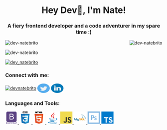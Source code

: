 <h1 align="center">Hey Dev👋, I'm Nate!</h1>
<h3 align="center">A fiery frontend developer and a code adventurer in my spare time :)</h3>
<p><img align="left" src="https://github-readme-stats.vercel.app/api/top-langs?username=dev-natebrito&theme=midnight-purple&show_icons=true&locale=en&layout=compact" alt="dev-natebrito" /></p>

<p>&nbsp;<img align="right" src="https://github-readme-stats.vercel.app/api?username=dev-natebrito&theme=midnight-purple&show_icons=true&locale=en" alt="dev-natebrito" /></p>


<p align="left"> <img src="https://komarev.com/ghpvc/?username=dev-natebrito&label=Profile%20views&color=0e75b6&style=flat" alt="dev-natebrito" /> </p>

<p align="left"> <a href="https://twitter.com/dev_natebrito" target="blank"><img src="https://img.shields.io/twitter/follow/dev_natebrito?logo=twitter&style=for-the-badge" alt="dev_natebrito" /></a> </p>

<h3 align="left">Connect with me:</h3>
<p align="left">
<a href="https://dev.to/devnatebrito" target="blank"><img align="center" src="https://cdn.jsdelivr.net/npm/simple-icons@3.0.1/icons/dev-dot-to.svg" alt="devnatebrito" height="30" width="40" /></a>
<a href="https://twitter.com/dev_natebrito" target="blank"><img align="center" src="https://raw.githubusercontent.com/dev-natebrito/dev-natebrito/master/dev-natebrito-main/icon/twitter.svg" alt="dev_natebrito" height="30" width="40" /></a>
<a href="https://linkedin.com/in/dev-natebrito" target="blank"><img align="center" src="https://raw.githubusercontent.com/dev-natebrito/dev-natebrito/master/dev-natebrito-main/icon/linkedin.svg" alt="dev-natebrito" height="30" width="40" /></a>
</p>

<h3 align="left">Languages and Tools:</h3>
<p align="left"> <a href="https://getbootstrap.com" target="_blank"> <img src="https://raw.githubusercontent.com/devicons/devicon/master/icons/bootstrap/bootstrap-plain-wordmark.svg" alt="bootstrap" width="40" height="40"/> </a> <a href="https://www.w3schools.com/css/" target="_blank"> <img src="https://raw.githubusercontent.com/devicons/devicon/master/icons/css3/css3-original-wordmark.svg" alt="css3" width="40" height="40"/> </a> <a href="https://www.w3.org/html/" target="_blank"> <img src="https://raw.githubusercontent.com/devicons/devicon/master/icons/html5/html5-original-wordmark.svg" alt="html5" width="40" height="40"/> </a> <a href="https://www.java.com" target="_blank"> <img src="https://raw.githubusercontent.com/devicons/devicon/master/icons/java/java-original.svg" alt="java" width="40" height="40"/> </a> <a href="https://developer.mozilla.org/en-US/docs/Web/JavaScript" target="_blank"> <img src="https://raw.githubusercontent.com/devicons/devicon/master/icons/javascript/javascript-original.svg" alt="javascript" width="40" height="40"/> </a> <a href="https://www.mysql.com/" target="_blank"> <img src="https://raw.githubusercontent.com/devicons/devicon/master/icons/mysql/mysql-original-wordmark.svg" alt="mysql" width="40" height="40"/> </a> <a href="https://www.photoshop.com/en" target="_blank"> <img src="https://raw.githubusercontent.com/devicons/devicon/master/icons/photoshop/photoshop-line.svg" alt="photoshop" width="40" height="40"/> </a> <a href="https://www.typescriptlang.org/" target="_blank"> <img src="https://raw.githubusercontent.com/devicons/devicon/master/icons/typescript/typescript-original.svg" alt="typescript" width="40" height="40"/> </a> </p>

